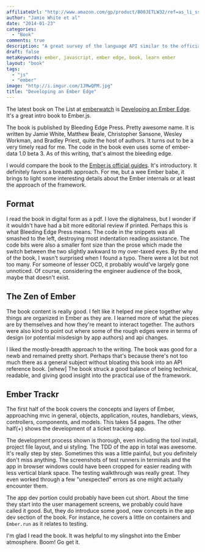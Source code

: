 ```yaml
---
affiliateUrl: "http://www.amazon.com/gp/product/B00JETLW32/ref=as_li_ss_tl?ie=UTF8&camp=1789&creative=390957&creativeASIN=B00JETLW32&linkCode=as2&tag=jaktre-20"
author: "Jamie White et al"
date: "2014-01-23"
categories:
  - "Book"
comments: true
description: "A great survey of the language API similar to the official Ember guides. It also includes half a book of the implementation of a real project."
draft: false
metaKeywords: ember, javascript, ember edge, book, learn ember
layout: "book"
tags: 
  - "js"
  - "ember"
image: "http://i.imgur.com/1JMwQPM.jpg"
title: "Developing an Ember Edge"
---
```


The latest book on The List at [emberwatch](http://emberwatch.com/books) is [Developing an Ember Edge](http://bleedingedgepress.com/our-books/developing-an-ember-edge/).  It's a great intro book to Ember.js.

<!--more-->

The book is published by Bleeding Edge Press.  Pretty awesome name.  It is written by Jamie White, Matthew Beale, Christopher Sansone, Wesley Workman, and Bradley Priest, quite the host of authors.  It turns out to be a very timely read for me.  The code in the book even uses some of ember-data 1.0 beta 3.  As of this writing, that's almost the bleeding edge.

I would compare the book to the [Ember.js official guides](http://emberjs.com/guides/).  It's introductory.  It definitely favors a breadth approach.  For me, but a wee Ember babe, it brings to light some interesting details about the Ember internals or at least the approach of the framework.

## Format

I read the book in digital form as a pdf.  I love the digitalness, but I wonder if it wouldn't have had a bit more editorial review if printed.  Perhaps this is what Bleeding Edge Press means.  The code in the snippets was all smashed to the left, destroying most indentation reading assistance.  The code bits were also a smaller font size than the prose which made the switch between the two slightly awkward to my over-taxed eyes.  By the end of the book, I wasn't surprised when I found a typo.  There were a lot but not too many.  For someone of lesser OCD, it probably would've largely gone unnoticed.  Of course, considering the engineer audience of the book, maybe that doesn't exist.

## The Zen of Ember

The book content is really good.  I felt like it helped me piece together why things are organized in Ember as they are.  I learned more of what the pieces are by themselves and how they're meant to interact together.  The authors were also kind to point out where some of the rough edges were in terms of design (or potential misdesign by app authors) and api changes.

I liked the mostly-breadth approach to the writing.  The book was good for a newb and remained pretty short.  Perhaps that's because there's not too much there as a general subject without bloating this book into an API reference book. [whew]  The book struck a good balance of being technical, readable, and giving good insight into the practical use of the framework.

## Ember Trackr

The first half of the book covers the concepts and layers of Ember, approaching mvc in general, objects, application, routes, handlebars, views, controllers, components, and models.  This takes 54 pages.  The other half(+) shows the development of a ticket tracking app.

The development process shown is thorough, even including the tool install, project file layout, and ui styling.  The TDD of the app in total was awesome.  It's really step by step.  Sometimes this was a little painful, but you definitely don't miss anything.  The screenshots of test runners in terminals and the app in browser windows could have been cropped for easier reading with less vertical blank space.  The testing walkthrough was really great.  They even worked through a few "unexpected" errors as one might actually encounter them.

The app dev portion could probably have been cut short.  About the time they start into the user management screens, we probably could have called it good.  But, they do introduce some good, new concepts in the app dev section of the book.  For instance, he covers a little on containers and `Ember.run` as it relates to testing.

I'm glad I read the book.  It was helpful to my slingshot into the Ember atmosphere.  Boom!  Go get it.

